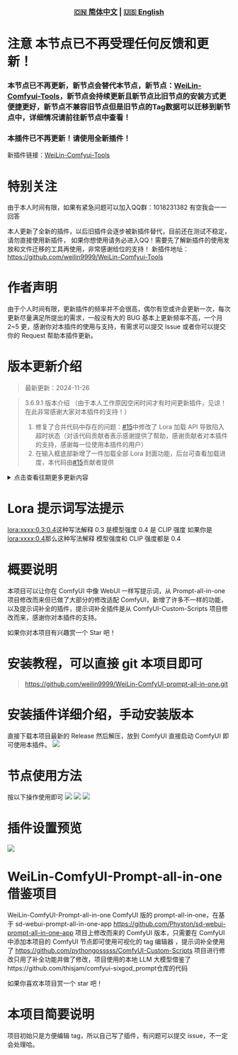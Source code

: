 <div align="center">
  
### [🇨🇳 简体中文](README.md) | [🇺🇸 English](README_EN.md)

</div>

# 注意 本节点已不再受理任何反馈和更新！
### 本节点已不再更新，新节点会替代本节点，新节点：[WeiLin-Comfyui-Tools](https://github.com/weilin9999/WeiLin-Comfyui-Tools)，新节点会持续更新且新节点比旧节点的安装方式更便捷更好，新节点不兼容旧节点但是旧节点的Tag数据可以迁移到新节点中，详细情况请前往新节点中查看！

### 本插件已不再更新！请使用全新插件！
新插件链接：[WeiLin-Comfyui-Tools](https://github.com/weilin9999/WeiLin-Comfyui-Tools)

# 特别关注
由于本人时间有限，如果有紧急问题可以加入QQ群：1018231382
有空我会一一回答

本人更新了全新的插件，以后旧插件会逐步被新插件替代，目前还在测试不稳定，请勿直接使用新插件，
如果你想使用请务必进入QQ！需要先了解新插件的使用发放和文件迁移的工具再使用，非常感谢给位的支持！
新插件地址：https://github.com/weilin9999/WeiLin-Comfyui-Tools

# 作者声明

由于个人时间有限，更新插件的频率并不会很高，偶尔有空或许会更新一次，每次更新尽量满足所提出的需求，一般没有大的 BUG 基本上更新频率不高，一个月 2~5 更，感谢你对本插件的使用与支持，有需求可以提交 Issue 或者你可以提交你的 Request 帮助本插件更新。

# 版本更新介绍

> 最新更新：2024-11-26

> 3.6.9.1 版本介绍 （由于本人工作原因空闲时间才有时间更新插件，见谅！在此非常感谢大家对本插件的支持！）
>
> 1. 修复了合并代码中存在的问题：[#15](https://github.com/weilin9999/WeiLin-ComfyUI-prompt-all-in-one/pull/15)中修改了 Lora 加载 API 导致陷入超时状态（对该代码贡献者表示感谢提供了帮助，感谢贡献者对本插件的支持，感谢每一位使用本插件的用户）
> 2. 在输入框底部新增了一件加载全部 Lora 封面功能，后台可查看加载进度，本代码由[#15](https://github.com/weilin9999/WeiLin-ComfyUI-prompt-all-in-one/pull/15)贡献者提供

<details>
<summary>点击查看往期更多更新内容</summary>

> 3.6.9 版本介绍
>
> 1. 修复了已知 BUG：API 设置中的离线翻译模型翻译问题，已修复

> 3.6.8 版本介绍
>
> 1. 新增-全局快捷键（在 ComfyUI 设置中配置 默认为 CTRL+ALT+W 呼唤出全局编辑器）
> 2. 新增-悬浮球隐藏设置
> 3. 修改-设置界面优化适配了新版本的 ComfyUI 的新 UI

> 3.6.5 版本介绍 （需要备份再更新！！！本次更新会移除一些文件，所以你需要备份！）
>
> 1. 修复了 Issue：lora 的信息备注太长 ui 会被拉长看不到右边内容 √
> 2. 修复了 Issue：翻译设置里的 tagcomplete 无法使用，右上角弹出红字，csv 文件是没问题的，在 webui 的时候可以用 √
> 3. 修复了 Issue：AttributeError: module 'ctypes' has no attribute 'windll'（Linux 下语言判断） √
> 4. 修复了功能：更新不会再覆盖添加过的 Tag 信息 √
> 5. 新增了功能：快捷呼出全局窗口
> 6. 新增了功能：全局粘贴板预览

> 3.6.1 版本介绍
>
> 1. 修复了已知 BUG
> 2. 新增-全局模式中可以开启粘贴板模式，此模式下可以点击节点中任意的输入框即可弹出全局模式粘贴板，点击对应的提示词即可替换对的输入框所有文本
> 3. 修复-String 返回字符串的问题

> 3.5.0 版本介绍
>
> 0. 由于之前仓库上传了一些非常大的文件，2024-8-16 仓库进行了清空所以之前的仓库版本都删除了这是为了减小仓库大小
> 1. 修复了已知 BUG
> 2. 修改-恢复了以前旧版本的功能，支持了更多的节点搭配
> 3. 新增-增加了本地 LLM 模型使用，可以帮你续写提示词
> 4. LLM 本地模型（qwen1_5-4b-chat-q2_k.gguf）下载链接：
>    我用夸克网盘分享了「models.zip」，点击链接即可保存。打开「夸克 APP」，无需下载在线播放视频，畅享原画 5 倍速，支持电视投屏。
>    链接：https://pan.quark.cn/s/280a9ff518e3
>    提取码：qFC1

> 3.0.0 版本介绍
>
> 1. 修复了已知 BUG
> 2. 新增-Tag 添加、删除、修改 功能
> 3. 新增-开启窗口模式可以随意拖动窗口右小角可以调节窗口大小方便在 ComfyUI 中使用
> 4. 新增-Lora 查看器，在 Lora 卡片中右上角有个提示按钮点击即可查看 Lora 信息且可以同步 C 站和设置 Lora 封面的功能
> 5. 新增-Lora 的提示词有专属适配 ComfyUI 的模型强度和 CLIP 强度的调节器

> 2.4.0 版本介绍</br>1. 修复了提示词补全的 BUG</br>2. 仅中文新增了 NSFW 提示词库</br>3. 新增了 Lora 提示词自动加载，只需要在 PromptUI 添加 Lora 即可与 WebUI 提示词写法一样</br>4. 在 ComfyUI 设置里面可以修改 PromptUI 的关闭按钮切换到右边

> 2.3.0 版本介绍</br>1. 新增了提示词补全功能

> 2.2.0 版本介绍 </br>1. 修复了已知 BUG</br>2. 更新了新的功能：全局提示词 UI、放大窗口功能

</details>

# Lora 提示词写法提示

<lora:xxxx:0.3:0.4>这种写法解释 0.3 是模型强度 0.4 是 CLIP 强度
如果你是<lora:xxxx:0.4>那么这种写法解释 模型强度和 CLIP 强度都是 0.4

# 概要说明

本项目可以让你在 ComfyUI 中像 WebUI 一样写提示词，从 Prompt-all-in-one 项目修改而来但已做了大部分的修改适配 ComfyUI，新增了许多不一样的功能，以及提示词补全的插件，提示词补全插件是从 ComfyUI-Custom-Scripts 项目修改而来，感谢你对本插件的支持。

如果你对本项目有兴趣赏一个 Star 吧！

# 安装教程，可以直接 git 本项目即可

> https://github.com/weilin9999/WeiLin-ComfyUI-prompt-all-in-one.git

# 安装插件详细介绍，手动安装版本

直接下载本项目最新的 Release 然后解压，放到 ComfyUI 直接启动 ComfyUI 即可使用本插件。
![](https://github.com/weilin9999/WeiLin-ComfyUI-prompt-all-in-one/blob/master/step/1.png)

# 节点使用方法

按以下操作使用即可
![](https://github.com/weilin9999/WeiLin-ComfyUI-prompt-all-in-one/blob/master/step/2.png)
![](https://github.com/weilin9999/WeiLin-ComfyUI-prompt-all-in-one/blob/master/step/3.png)
![](https://github.com/weilin9999/WeiLin-ComfyUI-prompt-all-in-one/blob/master/step/4.png)

# 插件设置预览

![](https://github.com/weilin9999/WeiLin-ComfyUI-prompt-all-in-one/blob/master/step/5.png)

# WeiLin-ComfyUI-Prompt-all-in-one 借鉴项目

WeiLin-ComfyUI-Prompt-all-in-one ComfyUI 版的 prompt-all-in-one，在基于 sd-webui-prompt-all-in-one-app https://github.com/Physton/sd-webui-prompt-all-in-one-app 项目上修改而来的 ComfyUI 版本，只需要在 ComfyUI 中添加本项目的 ComfyUI 节点即可使用可视化的 tag 编辑器 ，提示词补全使用了 https://github.com/pythongosssss/ComfyUI-Custom-Scripts 项目进行修改只用了补全功能并做了修改，项目使用的本地 LLM 大模型借鉴了https://github.com/thisjam/comfyui-sixgod_prompt仓库的代码

如果你喜欢本项目赏一个 star 吧！

# 本项目简要说明

项目初始只是方便编辑 tag，所以自己写了插件，有问题可以提交 issue，不一定会处理哈。
